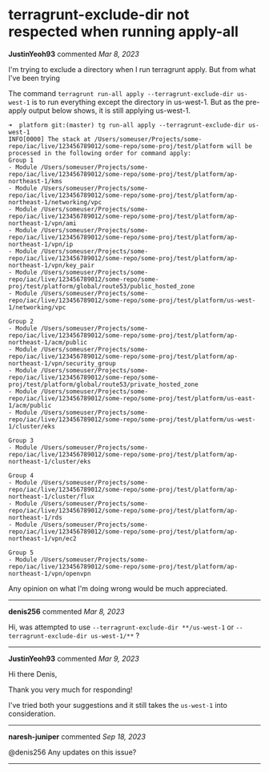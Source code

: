 # terragrunt-exclude-dir not respected when running apply-all

**JustinYeoh93** commented *Mar 8, 2023*

I'm trying to exclude a directory when I run terragrunt apply. But from what I've been trying

The command `terragrunt run-all apply --terragrunt-exclude-dir us-west-1` is to run everything except the directory in us-west-1.
But as the pre-apply output below shows, it is still applying us-west-1.

```
➜  platform git:(master) tg run-all apply --terragrunt-exclude-dir us-west-1                                                                  
INFO[0000] The stack at /Users/someuser/Projects/some-repo/iac/live/123456789012/some-repo/some-proj/test/platform will be processed in the following order for command apply:
Group 1
- Module /Users/someuser/Projects/some-repo/iac/live/123456789012/some-repo/some-proj/test/platform/ap-northeast-1/kms
- Module /Users/someuser/Projects/some-repo/iac/live/123456789012/some-repo/some-proj/test/platform/ap-northeast-1/networking/vpc
- Module /Users/someuser/Projects/some-repo/iac/live/123456789012/some-repo/some-proj/test/platform/ap-northeast-1/vpn/ami
- Module /Users/someuser/Projects/some-repo/iac/live/123456789012/some-repo/some-proj/test/platform/ap-northeast-1/vpn/ip
- Module /Users/someuser/Projects/some-repo/iac/live/123456789012/some-repo/some-proj/test/platform/ap-northeast-1/vpn/key_pair
- Module /Users/someuser/Projects/some-repo/iac/live/123456789012/some-repo/some-proj/test/platform/global/route53/public_hosted_zone
- Module /Users/someuser/Projects/some-repo/iac/live/123456789012/some-repo/some-proj/test/platform/us-west-1/networking/vpc

Group 2
- Module /Users/someuser/Projects/some-repo/iac/live/123456789012/some-repo/some-proj/test/platform/ap-northeast-1/acm/public
- Module /Users/someuser/Projects/some-repo/iac/live/123456789012/some-repo/some-proj/test/platform/ap-northeast-1/vpn/security_group
- Module /Users/someuser/Projects/some-repo/iac/live/123456789012/some-repo/some-proj/test/platform/global/route53/private_hosted_zone
- Module /Users/someuser/Projects/some-repo/iac/live/123456789012/some-repo/some-proj/test/platform/us-east-1/acm/public
- Module /Users/someuser/Projects/some-repo/iac/live/123456789012/some-repo/some-proj/test/platform/us-west-1/cluster/eks

Group 3
- Module /Users/someuser/Projects/some-repo/iac/live/123456789012/some-repo/some-proj/test/platform/ap-northeast-1/cluster/eks

Group 4
- Module /Users/someuser/Projects/some-repo/iac/live/123456789012/some-repo/some-proj/test/platform/ap-northeast-1/cluster/flux
- Module /Users/someuser/Projects/some-repo/iac/live/123456789012/some-repo/some-proj/test/platform/ap-northeast-1/rds
- Module /Users/someuser/Projects/some-repo/iac/live/123456789012/some-repo/some-proj/test/platform/ap-northeast-1/vpn/ec2

Group 5
- Module /Users/someuser/Projects/some-repo/iac/live/123456789012/some-repo/some-proj/test/platform/ap-northeast-1/vpn/openvpn
```

Any opinion on what I'm doing wrong would be much appreciated.
<br />
***


**denis256** commented *Mar 8, 2023*

Hi,
was attempted to use `--terragrunt-exclude-dir **/us-west-1` or `--terragrunt-exclude-dir us-west-1/**` ?
***

**JustinYeoh93** commented *Mar 9, 2023*

Hi there Denis,

Thank you very much for responding!

I've tried both your suggestions and it still takes the `us-west-1` into consideration.
***

**naresh-juniper** commented *Sep 18, 2023*

@denis256 Any updates on this issue?
***

